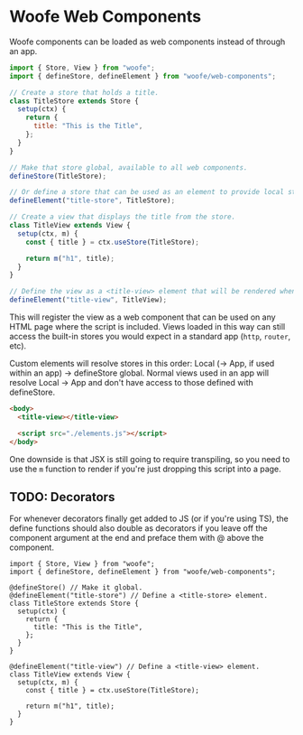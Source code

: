 # Woofe Web Components

Woofe components can be loaded as web components instead of through an app.

```jsx
import { Store, View } from "woofe";
import { defineStore, defineElement } from "woofe/web-components";

// Create a store that holds a title.
class TitleStore extends Store {
  setup(ctx) {
    return {
      title: "This is the Title",
    };
  }
}

// Make that store global, available to all web components.
defineStore(TitleStore);

// Or define a store that can be used as an element to provide local state.
defineElement("title-store", TitleStore);

// Create a view that displays the title from the store.
class TitleView extends View {
  setup(ctx, m) {
    const { title } = ctx.useStore(TitleStore);

    return m("h1", title);
  }
}

// Define the view as a <title-view> element that will be rendered whenever you use that tag on the page.
defineElement("title-view", TitleView);
```

This will register the view as a web component that can be used on any HTML page where the script is included. Views loaded in this way can still access the built-in stores you would expect in a standard app (`http`, `router`, etc).

Custom elements will resolve stores in this order: Local (-> App, if used within an app) -> defineStore global.
Normal views used in an app will resolve Local -> App and don't have access to those defined with defineStore.

```html
<body>
  <title-view></title-view>

  <script src="./elements.js"></script>
</body>
```

One downside is that JSX is still going to require transpiling, so you need to use the `m` function to render if you're just dropping this script into a page.

## TODO: Decorators

For whenever decorators finally get added to JS (or if you're using TS), the define functions should also double as decorators if you leave off the component argument at the end and preface them with @ above the component.

```tsx
import { Store, View } from "woofe";
import { defineStore, defineElement } from "woofe/web-components";

@defineStore() // Make it global.
@defineElement("title-store") // Define a <title-store> element.
class TitleStore extends Store {
  setup(ctx) {
    return {
      title: "This is the Title",
    };
  }
}

@defineElement("title-view") // Define a <title-view> element.
class TitleView extends View {
  setup(ctx, m) {
    const { title } = ctx.useStore(TitleStore);

    return m("h1", title);
  }
}
```
